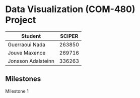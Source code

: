 # Data Visualization (COM-480) Project

| Student        | SCIPER       |
| ------------- |:-------------:|
| Guerraoui Nada     | 263850 |
| Jouve Maxence      | 269716 |
| Jonsson Adalsteinn | 336263 |

## Milestones

Milestone 1
